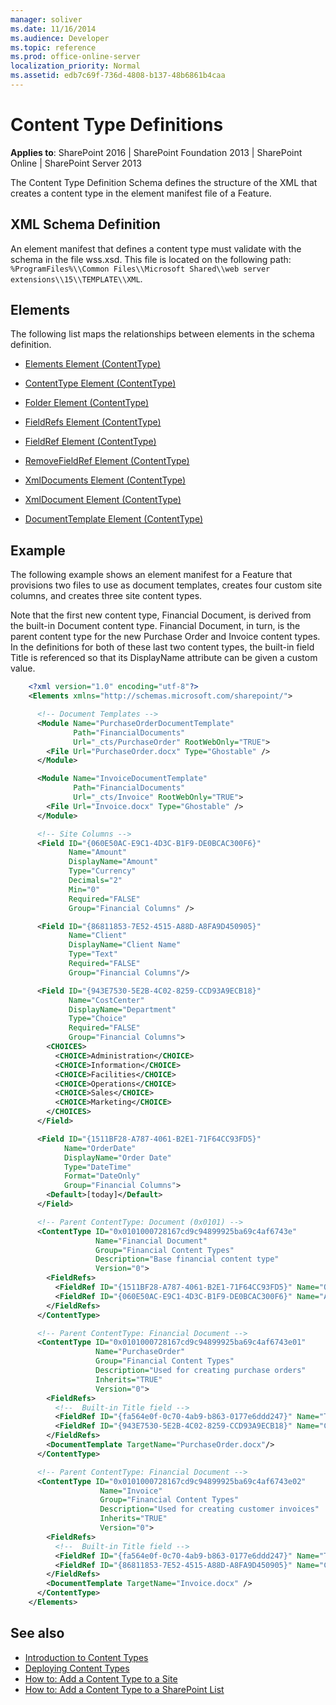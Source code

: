 ```yaml
---
manager: soliver
ms.date: 11/16/2014
ms.audience: Developer
ms.topic: reference
ms.prod: office-online-server
localization_priority: Normal
ms.assetid: edb7c69f-736d-4808-b137-48b6861b4caa
---
```


# Content Type Definitions

**Applies to**: SharePoint 2016 | SharePoint Foundation 2013 | SharePoint Online | SharePoint Server 2013

The Content Type Definition Schema defines the structure of the XML that creates a content type in the element manifest file of a Feature.

## XML Schema Definition

An element manifest that defines a content type must validate with the schema in the file wss.xsd. This file is located on the following path: `%ProgramFiles%\\Common Files\\Microsoft Shared\\web server extensions\\15\\TEMPLATE\\XML`.

## Elements

The following list maps the relationships between elements in the schema definition.

- [Elements Element (ContentType)](elements-element-contenttype.md)

- [ContentType Element (ContentType)](contenttype-element-contenttype.md)

- [Folder Element (ContentType)](folder-element-contenttype.md)

- [FieldRefs Element (ContentType)](fieldrefs-element-contenttype.md)

- [FieldRef Element (ContentType)](fieldref-element-contenttype.md)

- [RemoveFieldRef Element (ContentType)](removefieldref-element-contenttype.md)

- [XmlDocuments Element (ContentType)](xmldocuments-element-contenttype.md)

- [XmlDocument Element (ContentType)](xmldocument-element-contenttype.md)

- [DocumentTemplate Element (ContentType)](documenttemplate-element-contenttype.md)

## Example

The following example shows an element manifest for a Feature that provisions two files to use as document templates, creates four custom site columns, and creates three site content types. 

Note that the first new content type, Financial Document, is derived from the built-in Document content type. Financial Document, in turn, is the parent content type for the new Purchase Order and Invoice content types. In the definitions for both of these last two content types, the built-in field Title is referenced so that its DisplayName attribute can be given a custom value.

```XML 
    <?xml version="1.0" encoding="utf-8"?>
    <Elements xmlns="http://schemas.microsoft.com/sharepoint/">

      <!-- Document Templates -->
      <Module Name="PurchaseOrderDocumentTemplate"
              Path="FinancialDocuments"
              Url="_cts/PurchaseOrder" RootWebOnly="TRUE">
        <File Url="PurchaseOrder.docx" Type="Ghostable" />
      </Module>

      <Module Name="InvoiceDocumentTemplate"
              Path="FinancialDocuments"
              Url="_cts/Invoice" RootWebOnly="TRUE">
        <File Url="Invoice.docx" Type="Ghostable" />
      </Module>

      <!-- Site Columns -->
      <Field ID="{060E50AC-E9C1-4D3C-B1F9-DE0BCAC300F6}"
             Name="Amount"
             DisplayName="Amount"
             Type="Currency"
             Decimals="2"
             Min="0"
             Required="FALSE"
             Group="Financial Columns" />

      <Field ID="{86811853-7E52-4515-A88D-A8FA9D450905}"
             Name="Client"
             DisplayName="Client Name"
             Type="Text"
             Required="FALSE"
             Group="Financial Columns"/>

      <Field ID="{943E7530-5E2B-4C02-8259-CCD93A9ECB18}"
             Name="CostCenter"
             DisplayName="Department"
             Type="Choice"
             Required="FALSE"
             Group="Financial Columns">
        <CHOICES>
          <CHOICE>Administration</CHOICE>
          <CHOICE>Information</CHOICE>
          <CHOICE>Facilities</CHOICE>
          <CHOICE>Operations</CHOICE>
          <CHOICE>Sales</CHOICE>
          <CHOICE>Marketing</CHOICE>
        </CHOICES>
      </Field>

      <Field ID="{1511BF28-A787-4061-B2E1-71F64CC93FD5}"
            Name="OrderDate"
            DisplayName="Order Date"
            Type="DateTime"
            Format="DateOnly"
            Group="Financial Columns">
        <Default>[today]</Default>
      </Field>

      <!-- Parent ContentType: Document (0x0101) -->
      <ContentType ID="0x0101000728167cd9c94899925ba69c4af6743e"
                   Name="Financial Document"
                   Group="Financial Content Types"
                   Description="Base financial content type"
                   Version="0">
        <FieldRefs>
          <FieldRef ID="{1511BF28-A787-4061-B2E1-71F64CC93FD5}" Name="OrderDate" DisplayName="Date" Required="FALSE"/>
          <FieldRef ID="{060E50AC-E9C1-4D3C-B1F9-DE0BCAC300F6}" Name="Amount" DisplayName="Amount" Required="FALSE"/>
        </FieldRefs>
      </ContentType>

      <!-- Parent ContentType: Financial Document -->
      <ContentType ID="0x0101000728167cd9c94899925ba69c4af6743e01"
                   Name="PurchaseOrder"
                   Group="Financial Content Types"
                   Description="Used for creating purchase orders"
                   Inherits="TRUE"
                   Version="0">
        <FieldRefs>
          <!--  Built-in Title field -->
          <FieldRef ID="{fa564e0f-0c70-4ab9-b863-0177e6ddd247}" Name="Title" DisplayName="Item" Required="TRUE" Sealed="TRUE"/>
          <FieldRef ID="{943E7530-5E2B-4C02-8259-CCD93A9ECB18}" Name="CostCenter" DisplayName="Department" Required="TRUE"/>
        </FieldRefs>
        <DocumentTemplate TargetName="PurchaseOrder.docx"/>
      </ContentType>

      <!-- Parent ContentType: Financial Document -->
      <ContentType ID="0x0101000728167cd9c94899925ba69c4af6743e02"
                    Name="Invoice"
                    Group="Financial Content Types"
                    Description="Used for creating customer invoices"
                    Inherits="TRUE"
                    Version="0">
        <FieldRefs>
          <!--  Built-in Title field -->
          <FieldRef ID="{fa564e0f-0c70-4ab9-b863-0177e6ddd247}" Name="Title" DisplayName="Service" Required="TRUE" Sealed="TRUE"/>
          <FieldRef ID="{86811853-7E52-4515-A88D-A8FA9D450905}" Name="Client" DisplayName="Client Name" Required="TRUE"/>
        </FieldRefs>
        <DocumentTemplate TargetName="Invoice.docx" />
      </ContentType>
    </Elements>
```


## See also

- [Introduction to Content Types](https://msdn.microsoft.com/library/a345a6c5-7031-46ab-a2c2-37bedc3012f4(Office.15).aspx)
- [Deploying Content Types](https://msdn.microsoft.com/library/f680072c-3759-4141-b027-165ac0795a72(Office.15).aspx)
- [How to: Add a Content Type to a Site](https://msdn.microsoft.com/library/8c448bfb-4036-451c-ac7d-2eccf13ccd5e(Office.15).aspx)
- [How to: Add a Content Type to a SharePoint List](https://msdn.microsoft.com/library/5ae6e295-a406-4f90-920f-030c0dfcd666(Office.15).aspx)








